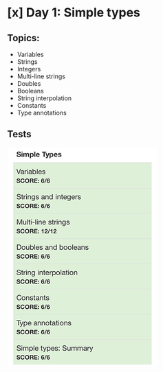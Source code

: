 # [x] Day 1: Simple types

## Topics:

* Variables
* Strings
* Integers
* Multi-line strings
* Doubles
* Booleans
* String interpolation
* Constants
* Type annotations

## Tests

![Day1Tests](day1tests.jpg)
